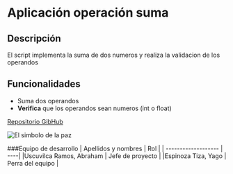# Aplicación operación suma
## Descripción
El script implementa la suma de dos numeros y realiza la validacion de los operandos
## Funcionalidades
- Suma dos operandos
- **Verifica** que los operandos sean numeros (int o float)
  
[Repositorio GibHub](https://github.com/AbranUs/operacion_suma.git)

![El simbolo de la paz](https://areajugones.sport.es/wp-content/uploads/2020/04/all-mgiht.jpeg)

###Equipo de desarrollo
| Apellidos y nombres | Rol |
| ------------------- | ----|
|Uscuvilca Ramos, Abraham | Jefe de proyecto |
|Espinoza Tiza, Yago | Perra del equipo |
